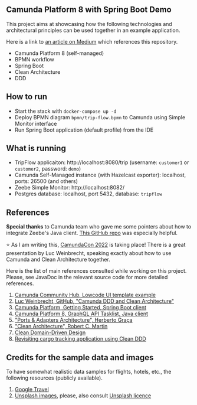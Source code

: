 Camunda Platform 8 with Spring Boot Demo
---

This project aims at showcasing how the following technologies and architectural principles can be used together in
an example application.

Here is a link to [an article on Medium](https://medium.com/@gushakov/af8733ec0024) which references this repository.

- Camunda Platform 8 (self-managed)
- BPMN workflow
- Spring Boot
- Clean Architecture
- DDD

## How to run

- Start the stack with `docker-compose up -d`
- Deploy BPMN diagram `bpmn/trip-flow.bpmn` to Camunda using Simple Monitor interface
- Run Spring Boot application (default profile) from the IDE

## What is running

- TripFlow applicaiton: http://localhost:8080/trip (username: `customer1` or `customer2`, password: `demo`)
- Camunda Self-Managed instance (with Hazelcast exporter): localhost, ports: 26500 (and others)
- Zeebe Simple Monitor: http://localhost:8082/
- Postgres database: localhost, port 5432, database: `tripflow`

## References

**Special thanks** to Camunda team who gave me some pointers about how to integrate Zeebe's Java client. [This GitHub
repo](https://github.com/camunda-community-hub/camunda-8-lowcode-ui-template) was especially helpful.

:star: As I am writing this, [CamundaCon 2022](https://www.camundacon.com/) is taking place! There is a great
presentation by Luc Weinbrecht, speaking exactly about how to use Camunda and Clean Architecture together.

Here is the list of main references consulted while working on this project. Please, see JavaDoc in the relevant source
code for more detailed references.

1. [Camunda Community Hub, Lowcode UI template example](https://github.com/camunda-community-hub/camunda-8-lowcode-ui-template)
2. [Luc Weinbrecht, GitHub, "Camunda DDD and Clean Architecture"](https://github.com/lwluc/camunda-ddd-and-clean-architecture)
3. [Camunda Platform, Getting Started, Spring Boot client](https://github.com/camunda/camunda-platform-get-started)
4. [Camunda Platform 8, GraphQL API Tasklist, Java client](https://github.com/camunda-community-hub/camunda-tasklist-client-java)
5. ["Ports & Adapters Architecture", Herberto Graça](https://herbertograca.com/2017/09/14/ports-adapters-architecture/)
6. ["Clean Architecture", Robert C. Martin](https://blog.cleancoder.com/uncle-bob/2012/08/13/the-clean-architecture.html)
7. [Clean Domain-Driven Design](https://medium.com/@gushakov/clean-domain-driven-design-2236f5430a05)
8. [Revisiting cargo tracking application using Clean DDD](https://medium.com/@gushakov/revisiting-cargo-tracking-application-using-clean-ddd-4ed16c0e6ae1)

## Credits for the sample data and images

To have somewhat realistic data samples for flights, hotels, etc., the following resources (publicly available).

1. [Google Travel](https://www.google.com/travel)
2. [Unsplash images](https://unsplash.com/), please, also consult [Unsplash licence](https://unsplash.com/license)

